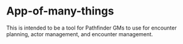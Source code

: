 # App-of-many-things
This is intended to be a tool for Pathfinder GMs to use for encounter planning, actor management, and encounter management.

